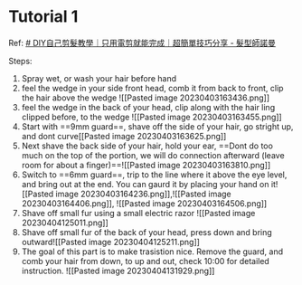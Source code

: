 # Tutorial 1

Ref: [# DIY自己剪髮教學｜只用電剪就能完成｜超簡單技巧分享 - 髮型師諾曼](https://youtu.be/4GgIecNYLmU)

Steps:
1. Spray wet, or wash your hair before hand 
2. feel the wedge in your side front head, comb it from back to front, clip the hair above the wedge ![[Pasted image 20230403163436.png]]
4. feel the wedge in the back of your head, clip along with the hair ling clipped before, to the wedge ![[Pasted image 20230403163455.png]]
5. Start with ==9mm guard==, shave off the side of your hair, go stright up, and dont curve[[Pasted image 20230403163625.png]]
6. Next shave the back side of your hair, hold your ear, ==Dont do too much on the top of the portion, we will do connection afterward (leave room for about a finger)==![[Pasted image 20230403163810.png]]
7. Switch to ==6mm guard==, trip to the line where it above the eye level, and bring out at the end. You can gaurd it by placing your hand on it![[Pasted image 20230403164236.png]],![[Pasted image 20230403164406.png]], ![[Pasted image 20230403164506.png]]
8. Shave off small fur using a small electric razor ![[Pasted image 20230404125011.png]]
9. Shave off small fur of the back of your head, press down and bring outward![[Pasted image 20230404125211.png]]
10. The goal of this part is to make trasistion nice. Remove the guard, and comb your hair from down, to up and out, check 10:00 for detailed instruction. ![[Pasted image 20230404131929.png]]